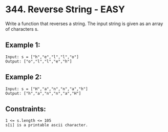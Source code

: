 # 344. Reverse String - EASY

Write a function that reverses a string. The input string is given as an array of characters s.

## Example 1:

```
Input: s = ["h","e","l","l","o"]
Output: ["o","l","l","e","h"]
```

## Example 2:

```
Input: s = ["H","a","n","n","a","h"]
Output: ["h","a","n","n","a","H"]
```

## Constraints:

```
1 <= s.length <= 105
s[i] is a printable ascii character.
```
